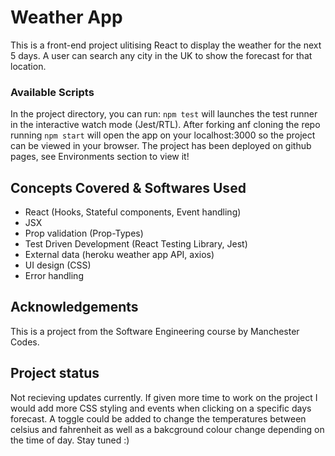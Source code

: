 # Weather App
This is a front-end project ulitising React to display the weather for the next 5 days.
A user can search any city in the UK to show the forecast for that location. 

### Available Scripts
In the project directory, you can run:
`npm test` will launches the test runner in the interactive watch mode (Jest/RTL).
After forking anf cloning the repo running `npm start` will open the app on your localhost:3000 so the project can be viewed in your browser. The project has been deployed on github pages, see Environments section to view it!

## Concepts Covered & Softwares Used
- React (Hooks, Stateful components, Event handling)
- JSX
- Prop validation (Prop-Types)
- Test Driven Development (React Testing Library, Jest)
- External data (heroku weather app API, axios)
- UI design (CSS)
- Error handling

## Acknowledgements
This is a project from the Software Engineering course by Manchester Codes.

## Project status
Not recieving updates currently. If given more time to work on the project I would add more CSS styling and events 
when clicking on a specific days forecast. A toggle could be added to change the temperatures between celsius and fahrenheit 
as well as a bakcground colour change depending on the time of day. Stay tuned :)
